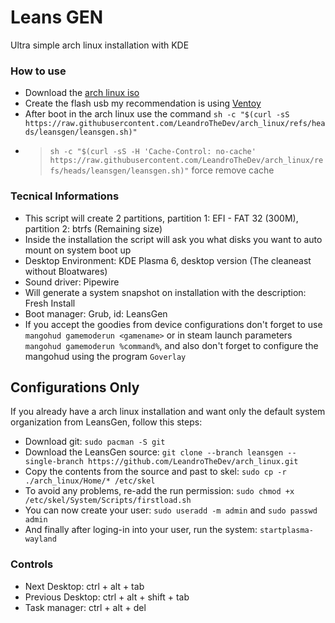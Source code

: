 # Leans GEN
Ultra simple arch linux installation with KDE

### How to use
- Download the [arch linux iso](https://archlinux.org/download/)
- Create the flash usb my recommendation is using [Ventoy](https://www.ventoy.net/en/download.html)
- After boot in the arch linux use the command ``sh -c "$(curl -sS https://raw.githubusercontent.com/LeandroTheDev/arch_linux/refs/heads/leansgen/leansgen.sh)"``
- > ``sh -c "$(curl -sS -H 'Cache-Control: no-cache' https://raw.githubusercontent.com/LeandroTheDev/arch_linux/refs/heads/leansgen/leansgen.sh)"`` force remove cache

### Tecnical Informations
- This script will create 2 partitions, partition 1: EFI - FAT 32 (300M), partition 2: btrfs (Remaining size)
- Inside the installation the script will ask you what disks you want to auto mount on system boot up
- Desktop Environment: KDE Plasma 6, desktop version (The cleaneast without Bloatwares)
- Sound driver: Pipewire
- Will generate a system snapshot on installation with the description: Fresh Install
- Boot manager: Grub, id: LeansGen
- If you accept the goodies from device configurations don't forget to use ``mangohud gamemoderun <gamename>`` or in steam launch parameters ``mangohud gamemoderun %command%``, and also don't forget to configure the mangohud using the program ``Goverlay``

## Configurations Only
If you already have a arch linux installation and want only the default system organization from LeansGen, follow this steps:

- Download git: ``sudo pacman -S git``
- Download the LeansGen source: ``git clone --branch leansgen --single-branch https://github.com/LeandroTheDev/arch_linux.git``
- Copy the contents from the source and past to skel: ``sudo cp -r ./arch_linux/Home/* /etc/skel``
- To avoid any problems, re-add the run permission: ``sudo chmod +x /etc/skel/System/Scripts/firstload.sh``
- You can now create your user: ``sudo useradd -m admin`` and ``sudo passwd admin``
- And finally after loging-in into your user, run the system: ``startplasma-wayland``

### Controls
- Next Desktop: ctrl + alt + tab
- Previous Desktop: ctrl + alt + shift + tab
- Task manager: ctrl + alt + del